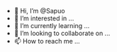 - 👋 Hi, I’m @Sapuo
- 👀 I’m interested in ...
- 🌱 I’m currently learning ...
- 💞️ I’m looking to collaborate on ...
- 📫 How to reach me ...

<!---
Sapuo/Sapuo is a ✨ special ✨ repository because its `README.md` (this file) appears on your GitHub profile.
You can click the Preview link to take a look at your changes.
--->
